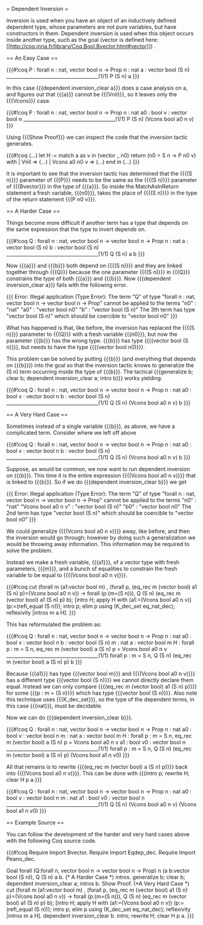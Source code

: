 = Dependent Inversion =

Inversion is used when you have an object of an inductively defined dependent type, whose parameters are not pure variables, but have constructors in them.  Dependent inversion is used when this object occurs inside another type, such as the goal (vector is defined here: [[http://coq.inria.fr/library/Coq.Bool.Bvector.html#vector]]) .

== An Easy Case ==

{{{#!coq
P : forall n : nat, vector bool n -> Prop
n : nat
a : vector bool (S n)
______________________________________(1/1)
P (S n) a
}}}

In this case {{{dependent inversion_clear a}}} does a case analysis on a, and figures out that {{{a}}} cannot be {{{Vnil}}}, so it leaves only the {{{Vcons}}} case.

{{{#!coq
P : forall n : nat, vector bool n -> Prop
n : nat
a0 : bool
v : vector bool n
______________________________________(1/1)
P (S n) (Vcons bool a0 n v)
}}}

Using {{{Show Proof}}} we can inspect the code that the inversion tactic generates.

{{{#!coq
 (*...*)
 let H :=
  match a as v in (vector _ n0) return (n0 = S n -> P n0 v) with
  | Vnil => (*...*)
  | Vcons a0 n0 v => (*...*)
  end in (*...*)
}}}

It is important to see that the inversion tactic has determined that the {{{(S n)}}} parameter of {{{P}}} needs to be the same as the {{{(S n)}}} parameter of {{{Bvector}}} in the type of {{{a}}}.  So inside the MatchAsInReturn statement a fresh variable, {{{n0}}}, takes the place of {{{(S n)}}} in the type of the return statement {{{P n0 v}}}.

== A Harder Case ==

Things become more difficult if another term has a type that depends on the same expression that the type to invert depends on.

{{{#!coq
Q : forall n : nat, vector bool n -> vector bool n -> Prop
n : nat
a : vector bool (S n)
b : vector bool (S n)
______________________________________(1/1)
Q (S n) a b
}}}

Now {{{a}}} and {{{b}}} both depend on {{{(S n)}}} and they are linked together through {{{Q}}} because the one parameter {{{(S n)}}} in {{{Q}}} constrains the type of both {{{a}}} and {{{b}}}.  Now {{{dependent inversion_clear a}}} fails with the following error.

{{{
Error: Illegal application (Type Error): 
The term "Q" of type "forall n : nat, vector bool n -> vector bool n -> Prop"
cannot be applied to the terms
 "n0" : "nat"
 "a0" : "vector bool n0"
 "b" : "vector bool (S n)"
The 3th term has type "vector bool (S n)" which should be coercible to
 "vector bool n0"
}}}

What has happened is that, like before, the inversion has replaced the {{{(S n)}}} parameter to {{{Q}}} with a fresh variable {{{n0}}}, but now the parameter {{{b}}} has the wrong type.  {{{b}}} has type {{{(vector bool (S n)}}}, but needs to have the type {{{(vector bool n0)}}}.

This problem can be solved by putting {{{b}}} (and everything that depends on {{{b}}}) into the goal so that the inversion tactic knows to generalize the (S n) term occurring inside the type of {{{b}}}.  The tactical {{{generalize b; clear b; dependent inversion_clear a; intro b}}} works yielding:


{{{#!coq
Q : forall n : nat, vector bool n -> vector bool n -> Prop
n : nat
a0 : bool
v : vector bool n
b : vector bool (S n)
______________________________________(1/1)
Q (S n) (Vcons bool a0 n v) b
}}}

== A Very Hard Case ==

Sometimes instead of a single variable {{{b}}}, as above, we have a complicated term.  Consider where we left off above

{{{#!coq
Q : forall n : nat, vector bool n -> vector bool n -> Prop
n : nat
a0 : bool
v : vector bool n
b : vector bool (S n)
______________________________________(1/1)
Q (S n) (Vcons bool a0 n v) b
}}}

Suppose, as would be common, we now want to run dependent inversion on {{{b}}}.  This time it is the entire expression {{{(Vcons bool a0 n v)}}} that is linked to {{{b}}}.  So if we do {{{dependent inversion_clear b}}} we get

{{{
Error: Illegal application (Type Error): 
The term "Q" of type "forall n : nat, vector bool n -> vector bool n -> Prop"
cannot be applied to the terms
 "n0" : "nat"
 "Vcons bool a0 n v" : "vector bool (S n)"
 "b0" : "vector bool n0"
The 2nd term has type "vector bool (S n)" which should be coercible to
 "vector bool n0"
}}}

We could generalize {{{(Vcons bool a0 n v)}}} away, like before, and then the inversion would go through; however by doing such a generalization we would be throwing away information.  This information may be required to solve the problem.  

Instead we make a fresh variable, {{{a1}}}, of a vector type with fresh parameters, {{{m}}}, and a bunch of equalities to constrain the fresh variable to be equal to {{{(Vcons bool a0 n v)}}}. 
  

{{{#!coq
cut (forall m (a1:vector bool m) , 
        (forall p, (eq_rec m (vector bool) a1 (S n) p)=(Vcons bool a0 n v)) -> 
        forall (p:(m=(S n))),
        Q (S n) (eq_rec m (vector bool) a1 (S n) p) b);
[intro H;
 apply H with (a1:=(Vcons bool a0 n v)) (p:=(refl_equal (S n)));
 intro p;
 elim p using (K_dec_set eq_nat_dec);
 reflexivity
|intros m a H].
}}}

This has reformulated the problem as:

{{{#!coq
Q : forall n : nat, vector bool n -> vector bool n -> Prop
n : nat
a0 : bool
v : vector bool n
b : vector bool (S n)
m : nat
a : vector bool m
H : forall p : m = S n, eq_rec m (vector bool) a (S n) p = Vcons bool a0 n v
______________________________________(1/1)
forall p : m = S n, Q (S n) (eq_rec m (vector bool) a (S n) p) b
}}}

Because {{{a1}}} has type {{{vector bool m}}} and {{{(Vcons bool a0 n v)}}} has a different type {{{vector bool (S n)}}} we cannot directly declare them equal.  Instead we can only compare {{{(eq_rec m (vector bool) a1 (S n) p)}}} for some
{{{p : m = (S n)}}} which has type {{{vector bool (S n)}}}.  Also note this technique uses {{{K_dec_set}}}, so the type of the dependent terms, in this case {{{nat}}}, must be decidable.

Now we can do {{{dependent inversion_clear b}}}.

{{{#!coq
Q : forall n : nat, vector bool n -> vector bool n -> Prop
n : nat
a0 : bool
v : vector bool n
m : nat
a : vector bool m
H : forall p : m = S n, eq_rec m (vector bool) a (S n) p = Vcons bool a0 n v
a1 : bool
v0 : vector bool n
______________________________________(1/1)
forall p : m = S n,
Q (S n) (eq_rec m (vector bool) a (S n) p) (Vcons bool a1 n v0)
}}}

All that remains is to rewrite {{{(eq_rec m (vector bool) a (S n) p)}}} back into {{{(Vcons bool a0 n v)}}}.  This can be done with {{{intro p; rewrite H; clear H p a.}}}

{{{#!coq
Q : forall n : nat, vector bool n -> vector bool n -> Prop
n : nat
a0 : bool
v : vector bool n
m : nat
a1 : bool
v0 : vector bool n
______________________________________(1/1)
Q (S n) (Vcons bool a0 n v) (Vcons bool a1 n v0)
}}}

== Example Source ==

You can follow the development of the harder and very hard cases above with the following Coq source code.

{{{#!coq
Require Import Bvector.
Require Import Eqdep_dec.
Require Import Peano_dec.

Goal forall (Q:forall n, vector bool n -> vector bool n -> Prop) n (a b:vector bool (S n)), Q (S n) a b.
(* A Harder Case *)
intros.
generalize b;
clear b;
dependent inversion_clear a;
intros b.
Show Proof.
(*A Very Hard Case *)
cut (forall m (a1:vector bool m) , 
        (forall p, (eq_rec m (vector bool) a1 (S n) p)=(Vcons bool a0 n v)) -> 
        forall (p:(m=(S n))),
        Q (S n) (eq_rec m (vector bool) a1 (S n) p) b);
[intro H;
 apply H with (a1:=(Vcons bool a0 n v)) (p:=(refl_equal (S n)));
 intro p;
 elim p using (K_dec_set eq_nat_dec);
 reflexivity
|intros m a H].
dependent inversion_clear b.
intro;
rewrite H;
clear H p a.
}}}
